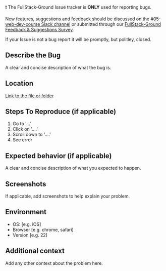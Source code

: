 ❗ The FullStack-Ground Issue tracker is **ONLY** used for reporting bugs.

New features, suggestions and feedback should be discussed on the [#05-web-dev-course Slack channel](https://trilogyed-instruction.slack.com/messages/C1073F9N0) or submitted through our [FullStack-Ground Feedback & Suggestions Survey](https://forms.gle/pRduJubbPK9fu22R7).

If your Issue is not a bug report it will be promptly, but politley, closed.

## Describe the Bug

A clear and concise description of what the bug is.

## Location

[Link to the file or folder](URL)

## Steps To Reproduce (if applicable)

1. Go to '...'
2. Click on '....'
3. Scroll down to '....'
4. See error

## Expected behavior (if applicable)

A clear and concise description of what you expected to happen.

## Screenshots

If applicable, add screenshots to help explain your problem.

## Environment

- OS: [e.g. iOS]
- Browser [e.g. chrome, safari]
- Version [e.g. 22]

## Additional context

Add any other context about the problem here.
